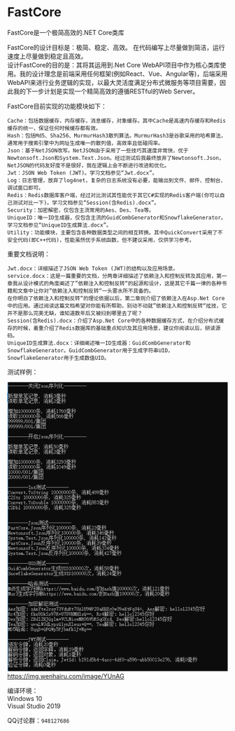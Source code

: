 # FastCore
 FastCore是一个极简高效的.NET Core类库

FastCore的设计目标是：极简、稳定、高效。 在代码编写上尽量做到简洁，运行速度上尽量做到稳定且高效。   
设计FastCore的目的是：其将其运用到.Net Core WebAPI项目中作为核心类库使用。我的设计理念是前端采用任何框架(例如React、Vue、Angular等)，后端采用WebAPI来进行业务逻辑的实现，以最大灵活度满足分布式微服务等项目需要，因此我的下一步计划是实现一个精简高效的遵循RESTful的Web Server。   
   
FastCore目前实现的功能模块如下：   
```
Cache：包括数据缓存，内存缓存，消息缓存，对象缓存。其中Cache是高速内存缓存和Redis缓存的统一，保证任何时候缓存都有效。   
Hash：包括Md5、Sha256、MurmurHash3散列算法。MurmurHash3是谷歌采用的哈希算法，通常用于搜索引擎中为网址生成唯一的散列值，高效率且低碰闯率。   
Json：基于NetJSON改写。NetJSON由于采用了一些技巧其速度非常快，优于Newtonsoft.Json和System.Text.Json。经过测试后我最终放弃了Newtonsoft.Json，NetJSON的代码友好度不是很好，我在逻辑上会不断进行改进和优化。   
Jwt：JSON Web Token (JWT)。学习文档参见“Jwt.docx”。   
Log：日志管理，放弃了log4net，复杂的日志系统没有必要，能输出到文件、邮件、控制台、调试窗口即可。   
Redis：Redis数据库客户端，经过对比测试其性能优于其它C#实现的Redis客户端(你可以自己测试对比一下)。学习文档参见“Session(含Redis).docx”。   
Security：加密解密，仅包含主流常用的Aes、Des、Tea等。
UniqueID：唯一ID生成器，仅包含主流的GuidCombGenerator和SnowflakeGenerator。学习文档参见“UniqueID生成算法.docx”。   
Utility：功能模块，主要包含各种数据类型之间的相互转换。其中QuickConvert采用了不安全代码(即C++代码)，性能虽然优于系统函数，但不建议采用，仅供学习参考。
```

重要文档说明：   
```
Jwt.docx：详细描述了JSON Web Token (JWT)的结构以及应用场景。   
service.docx：这是一篇重要的文档，分两章详细描述了依赖注入和控制反转及其应用，第一章我从设计模式的角度阐述了”依赖注入和控制反转“的起源和设计，这是其它千篇一律的各种书籍和文章中让你对”依赖注入和控制反转“一头雾水所不具备的。   
在你明白了依赖注入和控制反转“的理论依据以后，第二章则介绍了依赖注入在Asp.Net Core中的应用。通过阅读这篇文档希望对你能有所帮助，别动不动就”依赖注入和控制反转“炫技，它并不是那么完美无缺，谁知道数年后又被扫到哪里去了呢？   
Session(含Redis).docx：介绍了Asp.Net Core中的各种数据缓存方式，在介绍分布式缓存的时候，着重介绍了Redis数据库的基础重点知识及其应用场景，建议你阅读以后，研读源码。
UniqueID生成算法.docx：详细阐述唯一ID生成器：GuidCombGenerator和SnowflakeGenerator。GuidCombGenerator用于生成字符串UID，SnowflakeGenerator用于生成数值UID。  
```
   
测试样例：   

![image](https://github.com/bzmework/fastcore/blob/master/test.png)     
https://img.wenhairu.com/image/YUnAG

编译环境：   
Windows 10   
Visual Studio 2019   

QQ讨论群：```948127686```   


